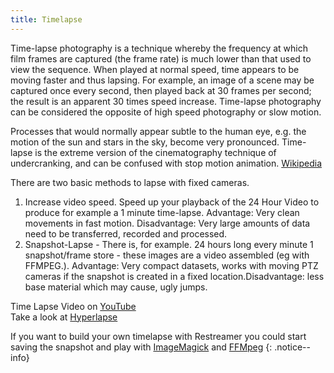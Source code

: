 ```yaml
---
title: Timelapse
---
```


Time-lapse photography is a technique whereby the frequency at which film frames are captured (the frame rate) is much lower than that used to view
the sequence. When played at normal speed, time appears to be moving faster and thus lapsing. For example, an image of a scene may be captured once
every second, then played back at 30 frames per second; the result is an apparent 30 times speed increase. Time-lapse photography can be considered
the opposite of high speed photography or slow motion.

Processes that would normally appear subtle to the human eye, e.g. the motion of the sun and stars in the sky, become very pronounced. Time-lapse is
the extreme version of the cinematography technique of undercranking, and can be confused with stop motion animation.
<a href="https://en.wikipedia.org/wiki/Time-lapse_photography" target="_blank">Wikipedia</a>  

There are two basic methods to lapse with fixed cameras.  

1. Increase video speed. Speed up your playback of the 24 Hour Video to produce for example a 1 minute time-lapse. Advantage: Very clean movements in fast motion. Disadvantage: Very large amounts of data need to be transferred, recorded and processed.
2. Snapshot-Lapse - There is, for example. 24 hours long every minute 1 snapshot/frame store - these images are a video assembled (eg with FFMPEG.). Advantage: Very compact datasets, works with moving PTZ cameras if the snapshot is created in a fixed location.Disadvantage: less base material which may cause, ugly jumps.  

Time Lapse Video on <a href="https://www.youtube.com/watch?v=f5l5AjJE4cU" target="_blank">YouTube</a>   
Take a look at [Hyperlapse](hyperlapse.html)

If you want to build your own timelapse with Restreamer you could start saving the snapshot and play with <a href="https://duckduckgo.com/?q=image+magick+timelapse" target="_blank">ImageMagick</a> and <a href="https://duckduckgo.com/?q=timelaps+with+ffmpeg" target="_blank">FFMpeg</a>
{: .notice--info}
